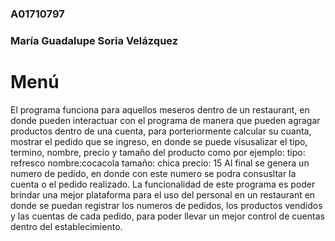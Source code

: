 ### A01710797 
### María Guadalupe Soria Velázquez 

# Menú
El programa  funciona para aquellos meseros dentro de un restaurant, en donde pueden interactuar con el programa de manera que pueden agragar productos dentro de una cuenta, para porteriormente calcular su cuanta, mostrar el pedido que se ingreso, en donde se puede visusalizar el tipo, termino, nombre, precio y tamaño del producto como por ejemplo:
tipo: refresco
nombre:cocacola
tamaño: chica
precio: 15
Al final se genera un numero de pedido, en donde con este numero se podra consusltar la cuenta o el pedido realizado. La funcionalidad de este programa es poder brindar una mejor plataforma para el uso del personal en un restaurant en donde se puedan registrar los numeros de pedidos, los productos vendidos y las cuentas de cada pedido, para poder llevar un mejor control de cuentas dentro del establecimiento.
